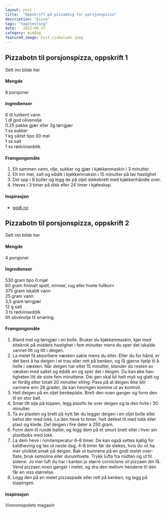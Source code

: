 ```yaml
---
layout: post
title:  "Oppskrift på pizzadeig for porsjonspizza"
description: "pizza"
tags: "tagstesting"
date:   2022-06-27
category: middag
featured_image: kvit_sjokolade.jpeg
---
```


## Pizzabotn til porsjonspizza, oppskrift 1

Sett inn bilde her

#### Mengde
8 porsjoner

#### Ingredienser

6 dl lunkent vann<br>
1 dl god olivenolje<br>
0.25 pakke gjær eller 3g tørrgjær<br>
1 ss sukker<br>
1 kg siktet tipo 00 mel<br>
1 ss salt<br>
1 ss rødvinseddik<br>

#### Framgongsmåte

1. Elt sammen vann, olje, sukker og gjær i kjøkkenmaskin i 3 minutter
2. Elt inn mel, salt og eddik i kjøkkenmaksin i 15 minutter på lav hastighet
3. Del opp i 8 boller og legg de på oljet stekebrett med kjøkkenhåndle over. 
4. Heves i 3 timer på disk eller 24 timer i kjøleskap.

#### Inspirasjon

- [godt.no](https://www.godt.no/oppskrift/2449/pizzadeig-jan-vardoeens-pizzabunn)


## Pizzabotn til porsjonspizza, oppskrift 2

Sett inn bilde her

#### Mengde
4 porsjoner

#### Ingredienser

530 gram tipo 0 mjøl<br>
60 gram finmalt spelt, emmer, rug eller hvete fullkorn<br>
375 gram iskaldt vann<br>
25 gram vann<br>
3,5 gram tørrgjær<br>
12 g salt<br>
3 ts rødvinseddik<br>
litt olivenolje til smøring.<br>

#### Framgongsmåte

1. Bland mel og tørrgjær i en bolle. Bruker du kjøkkenmaskin, kjør med eltekrok på middels hastighet i fem minutter mens du sper det iskalde vannet litt og litt i dei­gen. 
2. La melet få absorbere væsken sakte mens du elter. Elter du for hånd, er det best å ha deigen i et trau eller rett på ben­ken, og få gjerne hjelp til å helle i væsken. Når deigen har eltet 15 minutter, blander du resten av væsken med saltet og eddik­ en og sper det i deigen. Du kan øke has­tigheten litt de siste fem minuttene. Dei­ gen skal bli helt myk og glatt og er ferdig etter totalt 20 minutter elting.  Pass på at deigen ikke blir varmere enn 28 grader, da kan hevingen komme ut av kontroll.
3. Hell deigen på en oljet benkeplate. Brett den noen ganger og form den til en stor ball. 
4. Smør litt olje på toppen, legg plastfo­ lie over deigen og la den hvile i 30 minutter. 
5. Ta av plasten og brett på nytt før du legger deigen i en oljet bolle eller behol­ der med lokk. La den heve to timer, helt dekket til med lokk eller plast og klede. Del deigen i fire deler à 250 gram. 
6. Form dem til runde baller, og legg dem på et smurt brett eller i hver sin plastboks med lokk. 
7. La dem heve i romtemperatur 6–8 timer. De kan også settes kjølig for kaldheving og tas ut neste dag, 4–8 timer før de stekes, hvis du vil ha mer utviklet smak på deigen. Bak ut bunnene på en godt melet over­ flate, bruk semolina eller durumhvete. Trykk lufta fra midten og ut til sidene. Jo mer luft du har i kanten jo større cornicione vil pizzaen din få. Vend pizzaen noen ganger i melet, og dra den mellom hendene til den får en viss størrelse. 
8. Legg den på en melet pizzaspade eller rett på benken, og legg på toppingen.

#### Inspirasjon
Vinmonopolets magasin